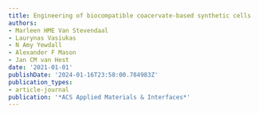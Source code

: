```yaml
---
title: Engineering of biocompatible coacervate-based synthetic cells
authors:
- Marleen HME Van Stevendaal
- Laurynas Vasiukas
- N Amy Yewdall
- Alexander F Mason
- Jan CM van Hest
date: '2021-01-01'
publishDate: '2024-01-16T23:58:00.784983Z'
publication_types:
- article-journal
publication: '*ACS Applied Materials & Interfaces*'
---
```

